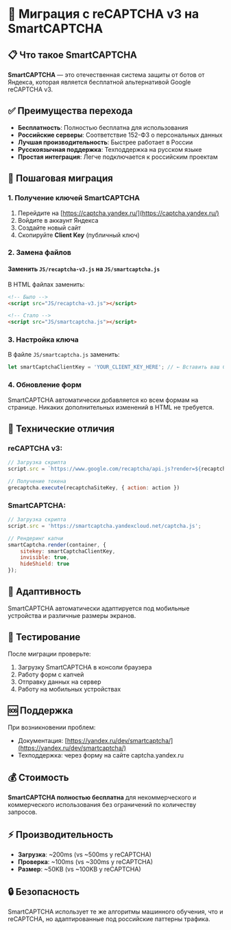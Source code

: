 # 🔄 Миграция с reCAPTCHA v3 на SmartCAPTCHA

## 📋 Что такое SmartCAPTCHA

**SmartCAPTCHA** — это отечественная система защиты от ботов от Яндекса, которая является бесплатной альтернативой Google reCAPTCHA v3.

## ✅ Преимущества перехода

- **Бесплатность**: Полностью бесплатна для использования
- **Российские серверы**: Соответствие 152-ФЗ о персональных данных
- **Лучшая производительность**: Быстрее работает в России
- **Русскоязычная поддержка**: Техподдержка на русском языке
- **Простая интеграция**: Легче подключается к российским проектам

## 🚀 Пошаговая миграция

### 1. Получение ключей SmartCAPTCHA

1. Перейдите на [https://captcha.yandex.ru/](https://captcha.yandex.ru/)
2. Войдите в аккаунт Яндекса
3. Создайте новый сайт
4. Скопируйте **Client Key** (публичный ключ)

### 2. Замена файлов

#### Заменить `JS/recaptcha-v3.js` на `JS/smartcaptcha.js`

В HTML файлах заменить:
```html
<!-- Было -->
<script src="JS/recaptcha-v3.js"></script>

<!-- Стало -->
<script src="JS/smartcaptcha.js"></script>
```

### 3. Настройка ключа

В файле `JS/smartcaptcha.js` заменить:
```javascript
let smartCaptchaClientKey = 'YOUR_CLIENT_KEY_HERE'; // ← Вставить ваш Client Key
```

### 4. Обновление форм

SmartCAPTCHA автоматически добавляется ко всем формам на странице. Никаких дополнительных изменений в HTML не требуется.

## 🔧 Технические отличия

### reCAPTCHA v3:
```javascript
// Загрузка скрипта
script.src = `https://www.google.com/recaptcha/api.js?render=${recaptchaSiteKey}`;

// Получение токена
grecaptcha.execute(recaptchaSiteKey, { action: action })
```

### SmartCAPTCHA:
```javascript
// Загрузка скрипта
script.src = 'https://smartcaptcha.yandexcloud.net/captcha.js';

// Рендеринг капчи
smartCaptcha.render(container, {
    sitekey: smartCaptchaClientKey,
    invisible: true,
    hideShield: true
});
```

## 📱 Адаптивность

SmartCAPTCHA автоматически адаптируется под мобильные устройства и различные размеры экранов.

## 🧪 Тестирование

После миграции проверьте:
1. Загрузку SmartCAPTCHA в консоли браузера
2. Работу форм с капчей
3. Отправку данных на сервер
4. Работу на мобильных устройствах

## 🆘 Поддержка

При возникновении проблем:
- Документация: [https://yandex.ru/dev/smartcaptcha/](https://yandex.ru/dev/smartcaptcha/)
- Техподдержка: через форму на сайте captcha.yandex.ru

## 💰 Стоимость

**SmartCAPTCHA полностью бесплатна** для некоммерческого и коммерческого использования без ограничений по количеству запросов.

## ⚡ Производительность

- **Загрузка**: ~200ms (vs ~500ms у reCAPTCHA)
- **Проверка**: ~100ms (vs ~300ms у reCAPTCHA)
- **Размер**: ~50KB (vs ~100KB у reCAPTCHA)

## 🔒 Безопасность

SmartCAPTCHA использует те же алгоритмы машинного обучения, что и reCAPTCHA, но адаптированные под российские паттерны трафика.
